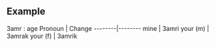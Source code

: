 ## Example

3amr : age
Pronoun | Change
--------|--------
mine | 3amri
your (m) | 3amrak
your (f) | 3amrik
